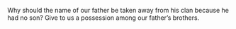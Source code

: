 Why should the name of our father be taken away from his clan because he had no son? Give to us a possession among our father’s brothers.
